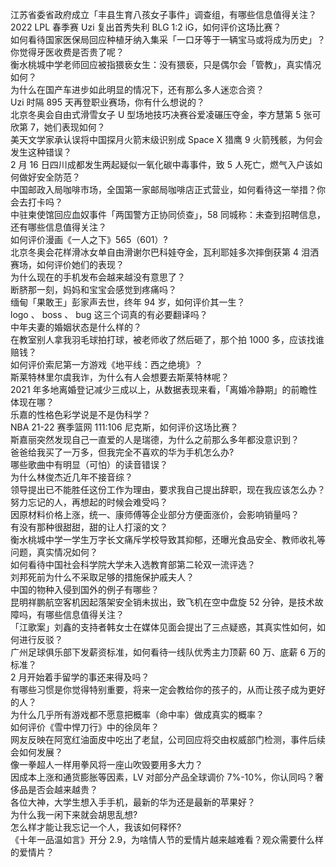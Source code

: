 江苏省委省政府成立「丰县生育八孩女子事件」调查组，有哪些信息值得关注？  
2022 LPL 春季赛 Uzi 复出首秀失利 BLG 1:2 iG，如何评价这场比赛？  
如何看待国家医保局回应种植牙纳入集采「一口牙等于一辆宝马或将成为历史」？你觉得牙医收费是否贵了呢？  
衡水桃城中学老师回应被指猥亵女生：没有猥亵，只是偶尔会「管教」，真实情况如何？  
为什么在国产车进步如此明显的情况下，还有那么多人迷恋合资？  
Uzi 时隔 895 天再登职业赛场，你有什么想说的？  
北京冬奥会自由式滑雪女子 U 型场地技巧决赛谷爱凌碾压夺金，李方慧第 5 张可欣第 7，她们表现如何？  
美天文学家承认误将中国探月火箭末级识别成 Space X 猎鹰 9 火箭残骸，为何会发生这种错误？  
2 月 16 日四川成都发生两起疑似一氧化碳中毒事件，致 5 人死亡，燃气入户该如何做好安全防范？  
中国邮政入局咖啡市场，全国第一家邮局咖啡店正式营业，如何看待这一举措？你会去打卡吗？  
中驻柬使馆回应血奴事件「两国警方正协同侦查」，58 同城称：未查到招聘信息，还有哪些信息值得关注？  
如何评价漫画《一人之下》565（601）?  
北京冬奥会花样滑冰女单自由滑谢尔巴科娃夺金，瓦利耶娃多次摔倒获第 4 泪洒赛场，如何评价她们的表现？  
为什么现在的手机发布会越来越没有意思了？  
断脐那一刻，妈妈和宝宝会感觉到疼痛吗？  
缅甸「果敢王」彭家声去世，终年 94 岁，如何评价其一生？  
logo 、 boss 、 bug 这三个词真的有必要翻译吗？  
中年夫妻的婚姻状态是什么样的？  
在教室别人拿我羽毛球拍打球，被老师收了然后砸了，那个拍 1000 多，应该找谁赔钱？  
如何评价索尼第一方游戏《地平线：西之绝境》？  
斯莱特林里尔虞我诈，为什么有人会想要去斯莱特林呢？  
2021 年多地离婚登记减少三成以上，从数据表现来看，「离婚冷静期」的前瞻性体现在哪？  
乐嘉的性格色彩学说是不是伪科学？  
NBA 21-22 赛季篮网 111:106 尼克斯，如何评价这场比赛？  
斯嘉丽突然发现自己一直爱的人是瑞德，为什么之前那么多年都没意识到？  
爸爸给我买了一万多，但我完全不喜欢的华为手机怎么办?  
哪些歌曲中有明显（可怕）的读音错误？  
为什么林俊杰近几年不接音综？  
领导提出已不能胜任这份工作为理由，要求我自己提出辞职，现在我应该怎么办？  
努力忘记的人，再想起的时候会难受吗？  
因原材料价格上涨，统一、康师傅等企业部分方便面涨价，会影响销量吗？  
有没有那种很甜甜，甜的让人打滚的文？  
衡水桃城中学一学生万字长文痛斥学校导致其抑郁，还曝光食品安全、教师收礼等问题，真实情况如何？  
如何看待中国社会科学院大学未入选教育部第二轮双一流评选？  
刘邦死前为什么不采取足够的措施保护戚夫人？  
中国的物种入侵到国外的例子有哪些？  
昆明祥鹏航空客机因起落架安全销未拔出，致飞机在空中盘旋 52 分钟，是技术故障吗，有哪些信息值得关注？  
「江歌案」刘鑫的支持者韩女士在媒体见面会提出了三点疑惑，其真实性如何，如何进行反驳？  
广州足球俱乐部下发薪资标准，如何看待一线队优秀主力顶薪 60 万、底薪 6 万的标准？  
2 月开始着手留学的事还来得及吗？  
有哪些习惯是你觉得特别重要，将来一定会教给你的孩子的，从而让孩子成为更好的人？  
为什么几乎所有游戏都不愿意把概率（命中率）做成真实的概率？  
如何评价《雪中悍刀行》中的徐凤年？  
网友反映在阿宽红油面皮中吃出了老鼠，公司回应将交由权威部门检测，事件后续会如何发展？  
像一拳超人一样用拳风将一座山吹毁要用多大力？  
因成本上涨和通货膨胀等因素，LV 对部分产品全球调价 7%-10%，你认同吗？奢侈品是否会越来越贵？  
各位大神，大学生想入手手机，最新的华为还是最新的苹果好？  
为什么我一闲下来就会胡思乱想?  
怎么样才能让我忘记一个人，我该如何释怀?  
《十年一品温如言》开分 2.9，为啥情人节的爱情片越来越难看？观众需要什么样的爱情片？  
